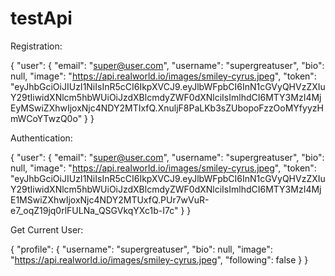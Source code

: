 # testApi

Registration: 

{
  "user": {
    "email": "super@user.com",
    "username": "supergreatuser",
    "bio": null,
    "image": "https://api.realworld.io/images/smiley-cyrus.jpeg",
    "token": "eyJhbGciOiJIUzI1NiIsInR5cCI6IkpXVCJ9.eyJlbWFpbCI6InN1cGVyQHVzZXIuY29tIiwidXNlcm5hbWUiOiJzdXBlcmdyZWF0dXNlciIsImlhdCI6MTY3MzI4MjEyMSwiZXhwIjoxNjc4NDY2MTIxfQ.XnuljF8PaLKb3sZUbopoFzzOoMYfyyzHmWCoYTwzQ0o"
  }
}

Authentication:

{
  "user": {
    "email": "super@user.com",
    "username": "supergreatuser",
    "bio": null,
    "image": "https://api.realworld.io/images/smiley-cyrus.jpeg",
    "token": "eyJhbGciOiJIUzI1NiIsInR5cCI6IkpXVCJ9.eyJlbWFpbCI6InN1cGVyQHVzZXIuY29tIiwidXNlcm5hbWUiOiJzdXBlcmdyZWF0dXNlciIsImlhdCI6MTY3MzI4MjE1MSwiZXhwIjoxNjc4NDY2MTUxfQ.PUr7wVuR-e7_oqZ19jq0rlFULNa_QSGVkqYXc1b-I7c"
  }
}

Get Current User:

{
  "profile": {
    "username": "supergreatuser",
    "bio": null,
    "image": "https://api.realworld.io/images/smiley-cyrus.jpeg",
    "following": false
  }
}


